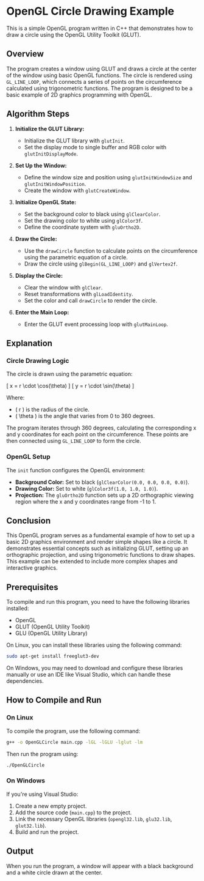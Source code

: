 # OpenGL Circle Drawing Example

This is a simple OpenGL program written in C++ that demonstrates how to draw a circle using the OpenGL Utility Toolkit (GLUT).

## Overview

The program creates a window using GLUT and draws a circle at the center of the window using basic OpenGL functions. The circle is rendered using `GL_LINE_LOOP`, which connects a series of points on the circumference calculated using trigonometric functions. The program is designed to be a basic example of 2D graphics programming with OpenGL.

## Algorithm Steps

1. **Initialize the GLUT Library:**
   - Initialize the GLUT library with `glutInit`.
   - Set the display mode to single buffer and RGB color with `glutInitDisplayMode`.

2. **Set Up the Window:**
   - Define the window size and position using `glutInitWindowSize` and `glutInitWindowPosition`.
   - Create the window with `glutCreateWindow`.

3. **Initialize OpenGL State:**
   - Set the background color to black using `glClearColor`.
   - Set the drawing color to white using `glColor3f`.
   - Define the coordinate system with `gluOrtho2D`.

4. **Draw the Circle:**
   - Use the `drawCircle` function to calculate points on the circumference using the parametric equation of a circle.
   - Draw the circle using `glBegin(GL_LINE_LOOP)` and `glVertex2f`.

5. **Display the Circle:**
   - Clear the window with `glClear`.
   - Reset transformations with `glLoadIdentity`.
   - Set the color and call `drawCircle` to render the circle.

6. **Enter the Main Loop:**
   - Enter the GLUT event processing loop with `glutMainLoop`.

## Explanation

### Circle Drawing Logic

The circle is drawn using the parametric equation:

\[ x = r \cdot \cos(\theta) \]
\[ y = r \cdot \sin(\theta) \]

Where:
- \( r \) is the radius of the circle.
- \( \theta \) is the angle that varies from 0 to 360 degrees.

The program iterates through 360 degrees, calculating the corresponding x and y coordinates for each point on the circumference. These points are then connected using `GL_LINE_LOOP` to form the circle.

### OpenGL Setup

The `init` function configures the OpenGL environment:
- **Background Color:** Set to black (`glClearColor(0.0, 0.0, 0.0, 0.0)`).
- **Drawing Color:** Set to white (`glColor3f(1.0, 1.0, 1.0)`).
- **Projection:** The `gluOrtho2D` function sets up a 2D orthographic viewing region where the x and y coordinates range from -1 to 1.

## Conclusion

This OpenGL program serves as a fundamental example of how to set up a basic 2D graphics environment and render simple shapes like a circle. It demonstrates essential concepts such as initializing GLUT, setting up an orthographic projection, and using trigonometric functions to draw shapes. This example can be extended to include more complex shapes and interactive graphics.

## Prerequisites

To compile and run this program, you need to have the following libraries installed:

- OpenGL
- GLUT (OpenGL Utility Toolkit)
- GLU (OpenGL Utility Library)

On Linux, you can install these libraries using the following command:

```bash
sudo apt-get install freeglut3-dev
```

On Windows, you may need to download and configure these libraries manually or use an IDE like Visual Studio, which can handle these dependencies.

## How to Compile and Run

### On Linux

To compile the program, use the following command:

```bash
g++ -o OpenGLCircle main.cpp -lGL -lGLU -lglut -lm
```

Then run the program using:

```bash
./OpenGLCircle
```

### On Windows

If you're using Visual Studio:

1. Create a new empty project.
2. Add the source code (`main.cpp`) to the project.
3. Link the necessary OpenGL libraries (`opengl32.lib`, `glu32.lib`, `glut32.lib`).
4. Build and run the project.

## Output

When you run the program, a window will appear with a black background and a white circle drawn at the center.
